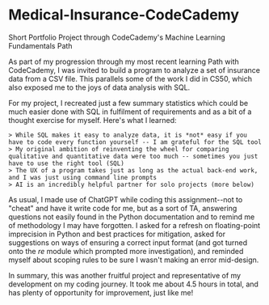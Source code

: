 # Medical-Insurance-CodeCademy
Short Portfolio Project through CodeCademy's Machine Learning Fundamentals Path

As part of my progression through my most recent learning Path with CodeCademy, I was invited to build a program to analyze a set of insurance data from a CSV file. This parallels some of the work I did in CS50, which also exposed me to the joys of data analysis with SQL.

For my project, I recreated just a few summary statistics which could be much easier done with SQL in fulfilment of requirements and as a bit of a thought exercise for myself. Here's what I learned:

    > While SQL makes it easy to analyze data, it is *not* easy if you have to code every function yourself -- I am grateful for the SQL tool
    > My original ambition of reinventing the wheel for comparing qualitative and quantitative data were too much -- sometimes you just have to use the right tool (SQL)
    > The UX of a program takes just as long as the actual back-end work, and I was just using command line prompts
    > AI is an incredibly helpful partner for solo projects (more below)

As usual, I made use of ChatGPT while coding this assignment--not to "cheat" and have it write code for me, but as a sort of TA, answering questions not easily found in the Python documentation and to remind me of methodology I may have forgotten. I asked for a refresh on floating-point imprecision in Python and best practices for mitigation, asked for suggestions on ways of ensuring a correct input format (and got turned onto the *re* module which prompted more investigation), and reminded myself about scoping rules to be sure I wasn't making an error mid-design.

In summary, this was another fruitful project and representative of my development on my coding journey. It took me about 4.5 hours in total, and has plenty of opportunity for improvement, just like me!
